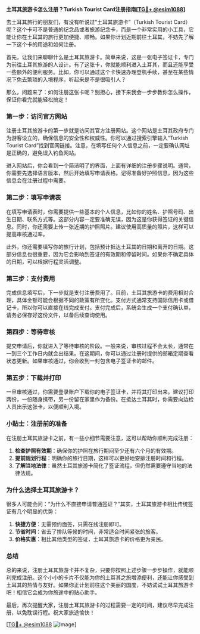 **土耳其旅游卡怎么注册？Turkish Tourist Card注册指南[[TG💪+ @esim1088](https://t.me/s/esim1088)]**

去土耳其旅行的朋友们，有没有听说过“土耳其旅游卡”（Turkish Tourist Card）呢？这个卡可不是普通的纪念品或者旅游纪念卡，而是一个非常实用的小工具，它能让你在土耳其的旅行更加便捷、顺畅。如果你计划近期前往土耳其，不妨先了解一下这个卡的用途和如何注册。

首先，让我们来聊聊什么是土耳其旅游卡。简单来说，这是一张电子签证卡，专门为前往土耳其旅游的人设计。有了这张卡，你就能顺利进入土耳其，而且还能享受一些额外的便利服务。比如，你可以通过这个卡快速办理登机手续，甚至在某些情况下免去繁琐的入境程序。听起来是不是很吸引人？

那么，问题来了：如何注册这张卡呢？别担心，接下来我会一步步教你怎么操作，保证你看完就能轻松搞定！

### **第一步：访问官方网站**
注册土耳其旅游卡的第一步就是访问其官方注册网站。这个网站是土耳其政府专门为游客设立的，确保信息的安全性和权威性。你可以通过搜索引擎输入“Turkish Tourist Card”找到官网链接。注意，在填写任何个人信息之前，一定要确认网址是正确的，避免误入钓鱼网站。

进入网站后，你会看到一个简洁明了的界面，上面有详细的注册步骤说明。通常，你需要先选择语言版本，然后开始填写申请表格。记得准备好护照信息，因为这些信息会在注册过程中需要。

### **第二步：填写申请表**
在填写申请表时，你需要提供一些基本的个人信息，比如你的姓名、护照号码、出生日期、联系方式等。这部分内容一定要准确无误，因为这是你获得签证的关键信息。同时，你还需要上传一张近期的护照照片。建议使用高质量的照片，这样可以提高审核通过率。

此外，你还需要填写你的旅行计划，包括预计抵达土耳其的日期和离开的日期。这部分信息也很重要，因为它会影响到签证的有效期和停留时间。如果你不确定具体的日期，可以根据行程灵活调整。

### **第三步：支付费用**
完成信息填写后，下一步就是支付注册费用了。目前，土耳其旅游卡的费用相对合理，具体金额可能会根据不同的政策有所变化。支付方式通常支持国际信用卡或借记卡，所以你可以直接在线完成支付。支付完成后，系统会生成一个支付确认单，请务必保存好这份文件，以备后续查询使用。

### **第四步：等待审核**
提交申请后，你就进入了等待审核的阶段。一般来说，审核过程不会太长，通常在一到三个工作日内就会出结果。在这期间，你可以通过注册时提供的邮箱定期查看状态更新。如果审核通过，你会收到一封包含电子签证卡的邮件。

### **第五步：下载并打印**
一旦审核通过，你需要登录账户下载你的电子签证卡，并将其打印出来。建议打印两份，一份随身携带，另一份留在家里作为备份。在抵达土耳其时，你需要向边检人员出示这张卡，以便顺利入境。

### **小贴士：注册前的准备**
在注册土耳其旅游卡之前，有一些小细节需要注意，这可以帮助你顺利完成注册：

1. **检查护照有效期**：确保你的护照在旅行期间至少还有六个月的有效期。
2. **提前规划行程**：明确你的旅行日期，这样可以更好地安排注册时间和行程。
3. **了解当地法律**：虽然土耳其旅游卡简化了签证流程，但仍然需要遵守当地的法律法规。

### **为什么选择土耳其旅游卡？**
很多人可能会问：“为什么不直接申请普通签证？”其实，土耳其旅游卡相比传统签证有几个明显的优势：

1. **快捷方便**：无需预约面签，只需在线注册即可。
2. **节省时间**：省去了排队等候的时间，非常适合时间紧张的旅客。
3. **价格实惠**：相比其他类型的签证，土耳其旅游卡的价格更为亲民。

### **总结**
总的来说，注册土耳其旅游卡并不复杂，只要你按照上述步骤一步步操作，就能顺利完成注册。这个小小的卡片不仅能为你的土耳其之旅增添便利，还能让你感受到土耳其的热情与友好。如果你正计划前往这个美丽的国度，不妨试试土耳其旅游卡吧！相信它会成为你旅途中的贴心助手。

最后，再次提醒大家，注册土耳其旅游卡的过程需要一定的时间，建议尽早完成注册，以免耽误行程。祝大家旅途愉快！

[[TG💪+ @esim1088](https://t.me/s/esim1088) ![Image](https://i.postimg.cc/4NQfJmqS/Snipaste-2025-05-13-00-14-12.png)]